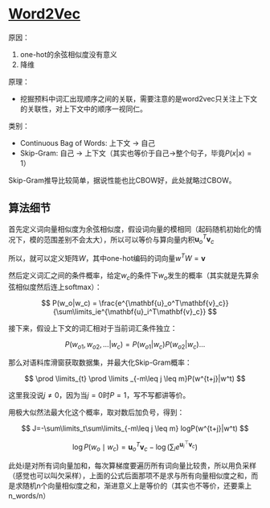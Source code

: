 # [Word2Vec](http://zh.d2l.ai/chapter_natural-language-processing-pretraining/word2vec.html)

原因：

1. one-hot的余弦相似度没有意义
2. 降维

原理：

- 挖掘预料中词汇出现顺序之间的关联，需要注意的是word2vec只关注上下文的关联性，对上下文中的顺序一视同仁。

类别：

- Continuous Bag of Words: 上下文 -> 自己
- Skip-Gram: 自己 -> 上下文（其实也等价于自己->整个句子，毕竟$P(x|x)=1$）

Skip-Gram推导比较简单，据说性能也比CBOW好，此处就略过CBOW。

## 算法细节

首先定义词向量相似度为余弦相似度，假设词向量的模相同（起码随机初始化的情况下，模的范围差别不会太大），所以可以等价与算向量内积$\mathbf{u}_o^T\mathbf{v}_c$

所以，就可以定义矩阵$W$，其中one-hot编码的词向量$w^T  W= \mathbf{v}$

然后定义词汇之间的条件概率，给定$w_c$的条件下$w_o$发生的概率（其实就是先算余弦相似度然后连上softmax）：

$$
P(w_o|w_c) = \frac{e^{\mathbf{u}_o^T\mathbf{v}_c}}{\sum\limits_ie^{\mathbf{u}_i^T\mathbf{v}_c}}
$$

接下来，假设上下文的词汇相对于当前词汇条件独立：

$$
P(w_{o1},w_{o2}, \ldots |w_c) = P(w_{o1}|w_c)P(w_{o2}|w_c) \ldots
$$

那么对语料库滑窗获取数据集，并最大化Skip-Gram概率：

$$
\prod \limits_{t} \prod \limits _{-m\leq j \leq m}P(w^{t+j}|w^t)
$$

这里我没说$j\neq0$，因为当$j=0$时$P=1$，写不写都讲等价。

用极大似然法最大化这个概率，取对数后加负号，得到：

$$
J=-\sum\limits_t\sum\limits_{-m\leq j \leq m} logP(w^{t+j}|w^t)
$$

$$
\log P(w_o \mid w_c) =\mathbf{u}_o^T \mathbf{v}_c - \log\left(\sum_{i} e^{\mathbf{u}_i^\top \mathbf{v}_c}\right)
$$

此处i是对所有词向量加和，每次算梯度要遍历所有词向量比较贵，所以用负采样（感觉也可以叫欠采样），上面的公式后面那项不是求与所有向量相似度之和，而是求随机n个向量相似度之和，渐进意义上是等价的（其实也不等价，还要乘上n_words/n）
